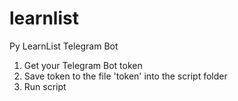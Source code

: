 # learnlist
Py LearnList Telegram Bot

1. Get your Telegram Bot token
2. Save token to the file 'token' into the script folder
3. Run script
